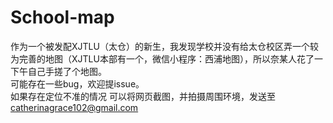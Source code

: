 # School-map

作为一个被发配XJTLU（太仓）的新生，我发现学校并没有给太仓校区弄一个较为完善的地图（XJTLU本部有一个，微信小程序：西浦地图），所以奈某人花了一下午自己手搓了个地图。  
可能存在一些bug，欢迎提issue。  
如果存在定位不准的情况 可以将网页截图，并拍摄周围环境，发送至 catherinagrace102@gmail.com
